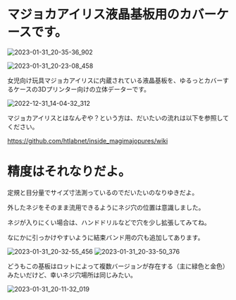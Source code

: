 # マジョカアイリス液晶基板用のカバーケースです。

![2023-01-31_20-35-36_902](https://user-images.githubusercontent.com/88123439/228246555-c3948328-d242-436a-a5a2-6bf733cc9b53.jpg)

![2023-01-31_20-23-08_458](https://user-images.githubusercontent.com/88123439/228249341-ce87ea01-aa93-4cde-af1f-1e6905c192ed.jpg)

女児向け玩具マジョカアイリスに内蔵されている液晶基板を、ゆるっとカバーするケースの3Dプリンター向けの立体データーです。

![2022-12-31_14-04-32_312](https://user-images.githubusercontent.com/88123439/228248104-08032806-3e4b-4f50-a452-79e490e80f6a.jpg)

マジョカアイリスとはなんぞや？という方は、だいたいの流れは以下を参照してください。

https://github.com/htlabnet/inside_magimajopures/wiki


# 精度はそれなりだよ。

定規と目分量でサイズ寸法測っているのでだいたいのなりゆきだよ。

外したネジをそのまま流用できるようにネジ穴の位置は意識しました。

ネジが入りにくい場合は、ハンドドリルなどで穴を少し拡張してみてね。

なにかに引っかけやすいように結束バンド用の穴も追加してあります。

![2023-01-31_20-32-55_456](https://user-images.githubusercontent.com/88123439/228245701-7cfb8e00-2f78-4029-b461-22066f391221.jpg)
![2023-01-31_20-33-50_376](https://user-images.githubusercontent.com/88123439/228246022-50df5192-ca09-4a50-b8f7-e11b68517654.jpg)


どうもこの基板はロットによって複数バージョンが存在する（主に緑色と金色）みたいだけど、幸いネジ穴場所は同じみたい。

![2023-01-31_20-11-32_019](https://user-images.githubusercontent.com/88123439/228246218-a97e034b-e98d-449b-9415-3c53d3f6111d.jpg)
